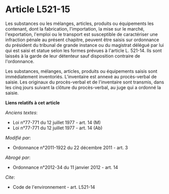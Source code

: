 # Article L521-15

Les substances ou les mélanges, articles, produits ou équipements les contenant, dont la fabrication, l'importation, la mise
sur le marché, l'exportation, l'emploi ou le transport est susceptible de caractériser une infraction pénale au présent
chapitre, peuvent être saisis sur ordonnance du président du tribunal de grande instance ou du magistrat délégué par lui qui
est saisi et statue selon les formes prévues à l'article L. 521-14. Ils sont laissés à la garde de leur détenteur sauf
disposition contraire de l'ordonnance. 

Les substances, mélanges, articles, produits ou équipements saisis sont immédiatement inventoriés. L'inventaire est annexé au
procès-verbal de saisie. Les originaux du procès-verbal et de l'inventaire sont transmis, dans les cinq jours suivant la
clôture du procès-verbal, au juge qui a ordonné la saisie.

**Liens relatifs à cet article**

_Anciens textes_:

  - Loi n°77-771 du 12 juillet 1977 - art. 14 (M)
  - Loi n°77-771 du 12 juillet 1977 - art. 14 (Ab)

_Modifié par_:

  - Ordonnance n°2011-1922 du 22 décembre 2011 - art. 3

_Abrogé par_:

  - Ordonnance n°2012-34 du 11 janvier 2012 - art. 14

_Cite_:

  - Code de l'environnement - art. L521-14

